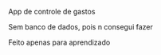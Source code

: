 App de controle de gastos

Sem banco de dados, pois n consegui fazer

Feito apenas para aprendizado
